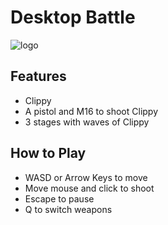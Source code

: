 # Desktop Battle

[logo]: https://raw.github.com/PxlBuzzard/Desktop_Battle/master/Apparition/ApparitionContent/pictures/menuheader.png
![logo]

## Features
* Clippy
* A pistol and M16 to shoot Clippy
* 3 stages with waves of Clippy


## How to Play
* WASD or Arrow Keys to move
* Move mouse and click to shoot
* Escape to pause
* Q to switch weapons
